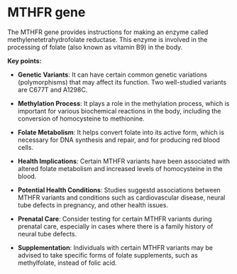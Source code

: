 # MTHFR gene

The MTHFR gene provides instructions for making an enzyme called methylenetetrahydrofolate reductase. This enzyme is involved in the processing of folate (also known as vitamin B9) in the body.

**Key points:**

* **Genetic Variants**: It can have certain common genetic variations (polymorphisms) that may affect its function. Two well-studied variants are C677T and A1298C.

* **Methylation Process**: It plays a role in the methylation process, which is important for various biochemical reactions in the body, including the conversion of homocysteine to methionine.

* **Folate Metabolism**: It helps convert folate into its active form, which is necessary for DNA synthesis and repair, and for producing red blood cells.

* **Health Implications**: Certain MTHFR variants have been associated with altered folate metabolism and increased levels of homocysteine in the blood. 

* **Potential Health Conditions**: Studies suggestd associations between MTHFR variants and conditions such as cardiovascular disease, neural tube defects in pregnancy, and other health issues. 

* **Prenatal Care**: Consider testing for certain MTHFR variants during prenatal care, especially in cases where there is a family history of neural tube defects.

* **Supplementation**: Individuals with certain MTHFR variants may be advised to take specific forms of folate supplements, such as methylfolate, instead of folic acid.
